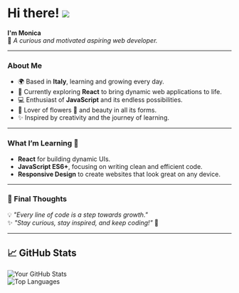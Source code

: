 # Hi there! ![](https://user-images.githubusercontent.com/18350557/176309783-0785949b-9127-417c-8b55-ab5a4333674e.gif)  
**I'm Monica**  
🌱 *A curious and motivated aspiring web developer.*

---

### About Me  
- 🌍 Based in **Italy**, learning and growing every day.  
- 🧠 Currently exploring **React** to bring dynamic web applications to life.  
- 💻 Enthusiast of **JavaScript** and its endless possibilities.  
- 🌸 Lover of flowers 🌹 and beauty in all its forms.  
- ✨ Inspired by creativity and the journey of learning.  

---

### What I’m Learning 📘  
- **React** for building dynamic UIs.  
- **JavaScript ES6+**, focusing on writing clean and efficient code.  
- **Responsive Design** to create websites that look great on any device.  

---

### 🌟 Final Thoughts  

💡 *"Every line of code is a step towards growth."*  
✨ *"Stay curious, stay inspired, and keep coding!"* 🚀  

---

## 📈 **GitHub Stats**  
![Your GitHub Stats](https://github-readme-stats.vercel.app/api?username=Hokkyokukou&show_icons=true&theme=radical)  
![Top Languages](https://github-readme-stats.vercel.app/api/top-langs/?username=Hokkyokukou&layout=compact&theme=radical)
